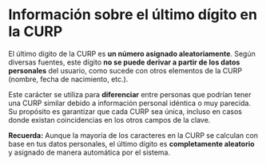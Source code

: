 # Información sobre el último dígito en la CURP

El último dígito de la CURP es **un número asignado aleatoriamente**. Según diversas fuentes, este dígito **no se puede derivar a partir de los datos personales** del usuario, como sucede con otros elementos de la CURP (nombre, fecha de nacimiento, etc.).

Este carácter se utiliza para **diferenciar** entre personas que podrían tener una CURP similar debido a información personal idéntica o muy parecida. Su propósito es garantizar que cada CURP sea única, incluso en casos donde existan coincidencias en los otros campos de la clave.

**Recuerda:** Aunque la mayoría de los caracteres en la CURP se calculan con base en tus datos personales, el último dígito es **completamente aleatorio** y asignado de manera automática por el sistema.
